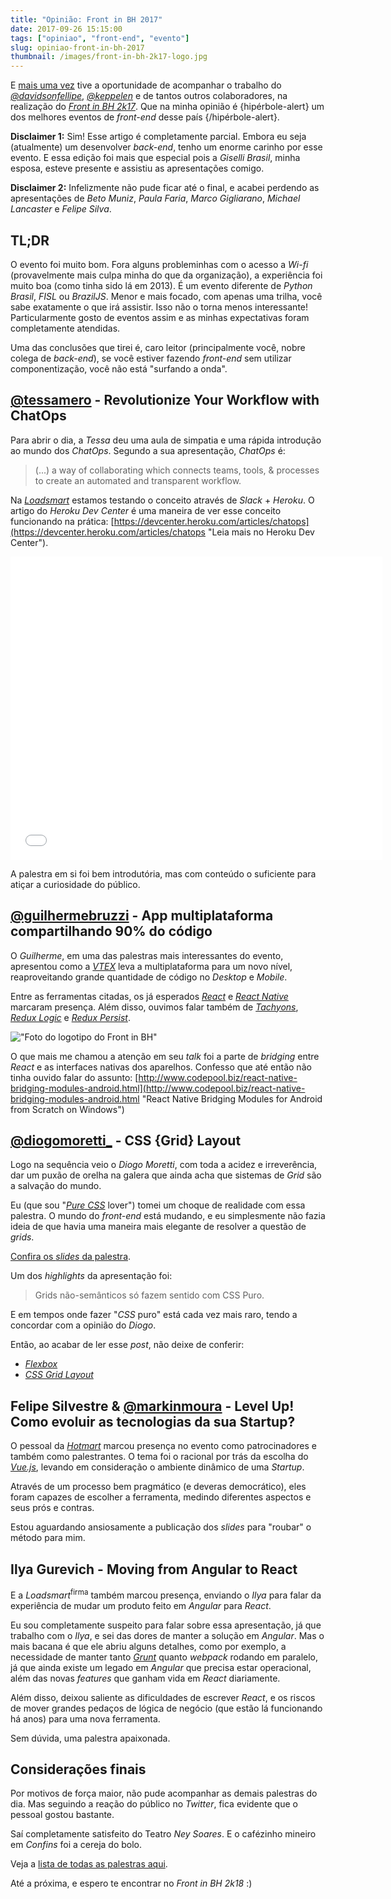 ```yaml
---
title: "Opinião: Front in BH 2017"
date: 2017-09-26 15:15:00
tags: ["opiniao", "front-end", "evento"]
slug: opiniao-front-in-bh-2017
thumbnail: /images/front-in-bh-2k17-logo.jpg
---
```


E [mais uma vez](/2013/08/05/opiniao-front-bh-2013.html "Opinião sobre a edição de 2013") tive
a oportunidade de acompanhar o trabalho do
[_@davidsonfellipe_](https://twitter.com/davidsonfellipe "Perfil do Careca no Twitter"),
[_@keppelen_](https://twitter.com/keppelen "Perfil do Giovanni no Twitter") e de tantos
outros colaboradores, na realização do [_Front in BH 2k17_](https://www.frontinbh.com.br/ "Front in BH").
Que na minha opinião é {hipérbole-alert} um dos melhores eventos de _front-end_ desse país {/hipérbole-alert}.

**Disclaimer 1:** Sim! Esse artigo é completamente parcial. Embora eu seja (atualmente) um desenvolver _back-end_,
tenho um enorme carinho por esse evento. E essa edição foi mais que especial pois a _Giselli Brasil_,
minha esposa, esteve presente e assistiu as apresentações comigo.

**Disclaimer 2:** Infelizmente não pude ficar até o final, e acabei perdendo as apresentações de
_Beto Muniz_, _Paula Faria_, _Marco Gigliarano_, _Michael Lancaster_ e _Felipe Silva_.

## TL;DR

O evento foi muito bom. Fora alguns probleminhas com o acesso a _Wi-fi_ (provavelmente mais culpa
minha do que da organização), a experiência foi muito boa (como tinha sido lá em 2013). É um evento
diferente de _Python Brasil_, _FISL_ ou _BrazilJS_. Menor e mais focado, com apenas uma trilha,
você sabe exatamente o que irá assistir. Isso não o torna menos interessante! Particularmente
gosto de eventos assim e as minhas expectativas foram completamente atendidas.

Uma das conclusões que tirei é, caro leitor (principalmente você, nobre colega de _back-end_),
se você estiver fazendo _front-end_ sem utilizar componentização, você não está "surfando a onda".

## [@tessamero](https://twitter.com/tessamero "Perfil no Twitter") - Revolutionize Your Workflow with ChatOps

Para abrir o dia, a _Tessa_ deu uma aula de simpatia e uma rápida introdução ao mundo dos
_ChatOps_. Segundo a sua apresentação, _ChatOps_ é:

> (...) a way of collaborating which connects teams, tools, & processes to
> create an automated and transparent workflow.

Na [_Loadsmart_](http://loadsmart.com/ "Jabá da firma") estamos testando o conceito
através de _Slack_ + _Heroku_. O artigo do _Heroku Dev Center_ é uma maneira de
ver esse conceito funcionando na prática:
[https://devcenter.heroku.com/articles/chatops](https://devcenter.heroku.com/articles/chatops "Leia mais no Heroku Dev Center").

<iframe src="//www.slideshare.net/slideshow/embed_code/key/qGv6hZOLjdlHo6" width="595" height="485" frameborder="0" marginwidth="0" marginheight="0" scrolling="no" allowfullscreen> </iframe>

A palestra em si foi bem introdutória, mas com conteúdo o suficiente para atiçar a curiosidade
do público.

## [@guilhermebruzzi](https://twitter.com/guilhermebruzzi "Perfil no Twitter") - App multiplataforma compartilhando 90% do código

O _Guilherme_, em uma das palestras mais interessantes do evento, apresentou como
a [_VTEX_](https://pt.vtex.com/ "A Verdadeira Plataforma Cloud Commerce") leva a
multiplataforma para um novo nível, reaproveitando grande quantidade de código
no _Desktop_ e _Mobile_.

Entre as ferramentas citadas, os já esperados [_React_](https://facebook.github.io/react/ "A JavaScript library for building user interfaces")
e [_React Native_](https://facebook.github.io/react-native/ "Learn once, write anywhere: Build mobile apps with React")
marcaram presença. Além disso, ouvimos falar também de [_Tachyons_](http://tachyons.io/ "Built for designing"),
[_Redux Logic_](https://github.com/jeffbski/redux-logic "Redux middleware for organizing all your business logic") e
[_Redux Persist_](https://github.com/rt2zz/redux-persist "Persist and rehydrate a redux store").

!["Foto do logotipo do Front in BH"](/images/in.png "Foto do logotipo do Front in BH")

O que mais me chamou a atenção em seu _talk_ foi a parte de _bridging_ entre _React_ e
as interfaces nativas dos aparelhos. Confesso que até então não tinha ouvido falar do assunto:
[http://www.codepool.biz/react-native-bridging-modules-android.html](http://www.codepool.biz/react-native-bridging-modules-android.html "React Native Bridging Modules for Android from Scratch on Windows")

## [@diogomoretti\_](https://twitter.com/diogomoretti_ "Perfil no Twitter") - CSS {Grid} Layout

Logo na sequência veio o _Diogo Moretti_, com toda a acidez e irreverência, dar um puxão de orelha
na galera que ainda acha que sistemas de _Grid_ são a salvação do mundo.

Eu (que sou "[_Pure CSS_](https://purecss.io/ "A set of small, responsive CSS modules that you can use in every web project") lover")
tomei um choque de realidade com essa palestra. O mundo do _front-end_ está mudando, e eu
simplesmente não fazia ideia de que havia uma maneira mais elegante de resolver a questão de _grids_.

[Confira os _slides_ da palestra](https://speakerdeck.com/diogomoretti/css-grid-layout-front-in-bh-2k17).

Um dos _highlights_ da apresentação foi:

> Grids não-semânticos só fazem sentido com CSS Puro.

E em tempos onde fazer "_CSS_ puro" está cada vez mais raro, tendo a concordar com a opinião do _Diogo_.

Então, ao acabar de ler esse _post_, não deixe de conferir:

- [_Flexbox_](https://css-tricks.com/snippets/css/a-guide-to-flexbox/ "A complete guide to Flexbox")
- [_CSS Grid Layout_](https://css-tricks.com/snippets/css/complete-guide-grid/ "A Complete Guide to Grid")

## Felipe Silvestre & [@markinmoura](https://twitter.com/markinmoura "Perfil no Twitter") - Level Up! Como evoluir as tecnologias da sua Startup?

O pessoal da [_Hotmart_](https://www.hotmart.com/pt/ "Venda produtos digitais com simplicidade e segurança")
marcou presença no evento como patrocinadores e também como palestrantes. O tema foi o racional por trás
da escolha do [_Vue.js_](https://vuejs.org/ "The Progressive JavaScript Framework"), levando em consideração o ambiente dinâmico de uma _Startup_.

Através de um processo bem pragmático (e deveras democrático), eles foram capazes de escolher a ferramenta, medindo
diferentes aspectos e seus prós e contras.

Estou aguardando ansiosamente a publicação dos _slides_ para "roubar" o método para mim.

## Ilya Gurevich - Moving from Angular to React

E a _Loadsmart_<sup>firma</sup> também marcou presença, enviando o _Ilya_ para falar da experiência de mudar um
produto feito em _Angular_ para _React_.

Eu sou completamente suspeito para falar sobre essa apresentação, já que trabalho com o _Ilya_,
e sei das dores de manter a solução em _Angular_. Mas o mais bacana é que ele abriu alguns detalhes,
como por exemplo, a necessidade de manter tanto [_Grunt_](/tag/grunt.html "Leia mais sobre Grunt")
quanto _webpack_ rodando em paralelo, já que ainda existe um legado em _Angular_ que precisa estar operacional,
além das novas _features_ que ganham vida em _React_ diariamente.

Além disso, deixou saliente as dificuldades de escrever _React_, e os riscos de mover grandes pedaços de lógica
de negócio (que estão lá funcionando há anos) para uma nova ferramenta.

Sem dúvida, uma palestra apaixonada.

## Considerações finais

Por motivos de força maior, não pude acompanhar as demais palestras do dia. Mas seguindo a reação do público no
_Twitter_, fica evidente que o pessoal gostou bastante.

Saí completamente satisfeito do Teatro _Ney Soares_. E o cafézinho mineiro em _Confins_ foi a cereja do bolo.

Veja a [lista de todas as palestras aqui](https://gist.github.com/jcemer/6bdf0ef742dc1e6edcd1e045139fe329 "Gist front-in-bh-2017-talks.md").

Até a próxima, e espero te encontrar no _Front in BH 2k18_ :)
